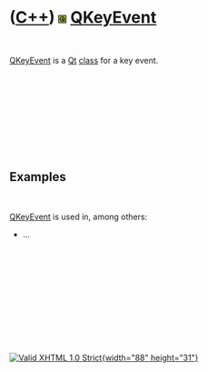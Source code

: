 



 

 

 

 

 

([C++](Cpp.htm)) ![Qt](PicQt.png) [QKeyEvent](CppQKeyEvent.htm)
===============================================================

 

[QKeyEvent](CppQKeyEvent.htm) is a [Qt](CppQt.htm) [class](CppClass.htm)
for a key event.

 

 

 

 

 

Examples
--------

 

[QKeyEvent](CppQKeyEvent.htm) is used in, among others:

-   ...

 

 

 

 

 





 

[![Valid XHTML 1.0 Strict](valid-xhtml10.png){width="88"
height="31"}](http://validator.w3.org/check?uri=referer)
